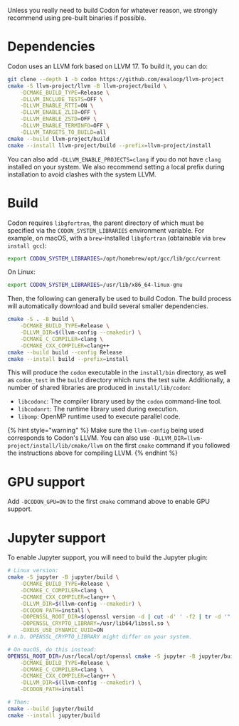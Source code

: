 Unless you really need to build Codon for whatever reason, we strongly
recommend using pre-built binaries if possible.

# Dependencies

Codon uses an LLVM fork based on LLVM 17. To build it, you can do:

``` bash
git clone --depth 1 -b codon https://github.com/exaloop/llvm-project
cmake -S llvm-project/llvm -B llvm-project/build \
    -DCMAKE_BUILD_TYPE=Release \
    -DLLVM_INCLUDE_TESTS=OFF \
    -DLLVM_ENABLE_RTTI=ON \
    -DLLVM_ENABLE_ZLIB=OFF \
    -DLLVM_ENABLE_ZSTD=OFF \
    -DLLVM_ENABLE_TERMINFO=OFF \
    -DLLVM_TARGETS_TO_BUILD=all
cmake --build llvm-project/build
cmake --install llvm-project/build --prefix=llvm-project/install
```

You can also add `-DLLVM_ENABLE_PROJECTS=clang` if you do not have `clang` installed
on your system. We also recommend setting a local prefix during installation to
avoid clashes with the system LLVM.

# Build

Codon requires `libgfortran`, the parent directory of which must be specified via the
`CODON_SYSTEM_LIBRARIES` environment variable. For example, on macOS, with a
`brew`-installed `libgfortran` (obtainable via `brew install gcc`):

```bash
export CODON_SYSTEM_LIBRARIES=/opt/homebrew/opt/gcc/lib/gcc/current
```

On Linux:

```bash
export CODON_SYSTEM_LIBRARIES=/usr/lib/x86_64-linux-gnu
```

Then, the following can generally be used to build Codon. The build process
will automatically download and build several smaller dependencies.

```bash
cmake -S . -B build \
    -DCMAKE_BUILD_TYPE=Release \
    -DLLVM_DIR=$(llvm-config --cmakedir) \
    -DCMAKE_C_COMPILER=clang \
    -DCMAKE_CXX_COMPILER=clang++
cmake --build build --config Release
cmake --install build --prefix=install
```

This will produce the `codon` executable in the `install/bin` directory, as
well as `codon_test` in the `build` directory which runs the test suite.
Additionally, a number of shared libraries are produced in `install/lib/codon`:

- `libcodonc`: The compiler library used by the `codon` command-line tool.
- `libcodonrt`: The runtime library used during execution.
- `libomp`: OpenMP runtime used to execute parallel code.

{% hint style="warning" %}
Make sure the `llvm-config` being used corresponds to Codon's LLVM. You can also use
`-DLLVM_DIR=llvm-project/install/lib/cmake/llvm` on the first `cmake` command if you
followed the instructions above for compiling LLVM.
{% endhint %}

# GPU support

Add `-DCODON_GPU=ON` to the first `cmake` command above to enable GPU support.

# Jupyter support

To enable Jupyter support, you will need to build the Jupyter plugin:

```bash
# Linux version:
cmake -S jupyter -B jupyter/build \
    -DCMAKE_BUILD_TYPE=Release \
    -DCMAKE_C_COMPILER=clang \
    -DCMAKE_CXX_COMPILER=clang++ \
    -DLLVM_DIR=$(llvm-config --cmakedir) \
    -DCODON_PATH=install \
    -DOPENSSL_ROOT_DIR=$(openssl version -d | cut -d' ' -f2 | tr -d '"') \
    -DOPENSSL_CRYPTO_LIBRARY=/usr/lib64/libssl.so \
    -DXEUS_USE_DYNAMIC_UUID=ON
# n.b. OPENSSL_CRYPTO_LIBRARY might differ on your system.

# On macOS, do this instead:
OPENSSL_ROOT_DIR=/usr/local/opt/openssl cmake -S jupyter -B jupyter/build \
    -DCMAKE_BUILD_TYPE=Release \
    -DCMAKE_C_COMPILER=clang \
    -DCMAKE_CXX_COMPILER=clang++ \
    -DLLVM_DIR=$(llvm-config --cmakedir) \
    -DCODON_PATH=install

# Then:
cmake --build jupyter/build
cmake --install jupyter/build
```
